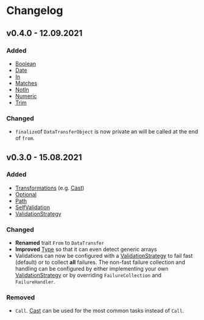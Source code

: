 # Changelog

## v0.4.0 - 12.09.2021

### Added

- [Boolean](/README.md/#Boolean)
- [Date](/README.md/#Date)
- [In](/README.md/#In)
- [Matches](/README.md/#Matches)
- [NotIn](/README.md/#NotIn)
- [Numeric](/README.md/#Numeric)
- [Trim](/README.md/#Trim)

### Changed

 - `finalize`of `DataTransferObject` is now private an will be called at the end of `from`.

## v0.3.0 - 15.08.2021

### Added

- [Transformations](/README.md/#Transformations) (e.g. [Cast](/README.md/#Cast))
- [Optional](/README.md/#Optional)
- [Path](/README.md/#Path)
- [SelfValidation](/README.md/#SelfValidation)
- [ValidationStrategy](/README.md/#ValidationStrategy)

### Changed

- **Renamed** trait `From` to `DataTransfer`
- **Improved** [Type](/README.md/#Type) so that it can even detect generic arrays
- Validations can now be configured with a [ValidationStrategy](/README.md/#ValidationStrategy) to fail fast (default) or to collect **all** failures.
  The non-fast failure collection and handling can be configured by either implementing your own [ValidationStrategy](/README.md/#ValidationStrategy) or by overriding `FailureCollection` and `FailureHandler`.

### Removed

- `Call`. [Cast](/README.md/#Cast) can be used for the most common tasks instead of `Call`.
